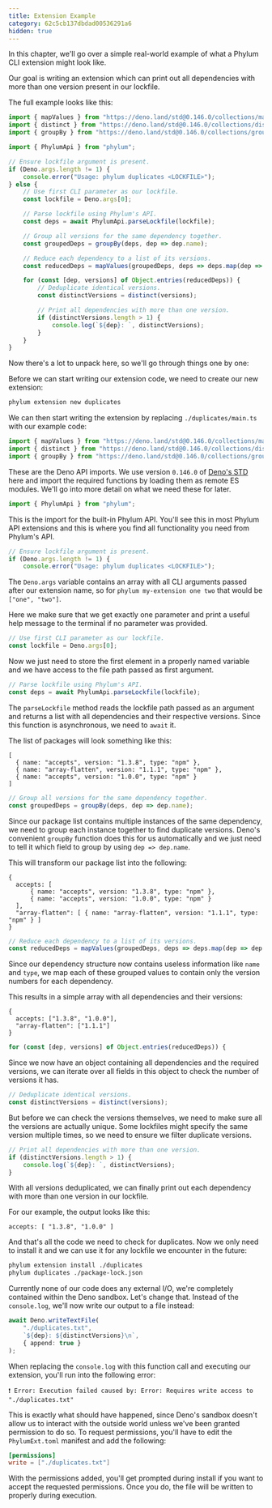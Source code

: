```yaml
---
title: Extension Example
category: 62c5cb137dbdad00536291a6
hidden: true
---
```


In this chapter, we'll go over a simple real-world example of what a Phylum CLI
extension might look like.

Our goal is writing an extension which can print out all dependencies with more
than one version present in our lockfile.

The full example looks like this:

```ts
import { mapValues } from "https://deno.land/std@0.146.0/collections/map_values.ts";
import { distinct } from "https://deno.land/std@0.146.0/collections/distinct.ts";
import { groupBy } from "https://deno.land/std@0.146.0/collections/group_by.ts";

import { PhylumApi } from "phylum";

// Ensure lockfile argument is present.
if (Deno.args.length != 1) {
    console.error("Usage: phylum duplicates <LOCKFILE>");
} else {
    // Use first CLI parameter as our lockfile.
    const lockfile = Deno.args[0];

    // Parse lockfile using Phylum's API.
    const deps = await PhylumApi.parseLockfile(lockfile);

    // Group all versions for the same dependency together.
    const groupedDeps = groupBy(deps, dep => dep.name);

    // Reduce each dependency to a list of its versions.
    const reducedDeps = mapValues(groupedDeps, deps => deps.map(dep => dep.version));

    for (const [dep, versions] of Object.entries(reducedDeps)) {
        // Deduplicate identical versions.
        const distinctVersions = distinct(versions);

        // Print all dependencies with more than one version.
        if (distinctVersions.length > 1) {
            console.log(`${dep}: `, distinctVersions);
        }
    }
}
```

Now there's a lot to unpack here, so we'll go through things one by one:

Before we can start writing our extension code, we need to create our new
extension:

```sh
phylum extension new duplicates
```

We can then start writing the extension by replacing `./duplicates/main.ts` with
our example code:

```ts
import { mapValues } from "https://deno.land/std@0.146.0/collections/map_values.ts";
import { distinct } from "https://deno.land/std@0.146.0/collections/distinct.ts";
import { groupBy } from "https://deno.land/std@0.146.0/collections/group_by.ts";
```

These are the Deno API imports. We use version `0.146.0` of [Deno's STD][deno_std]
here and import the required functions by loading them as remote ES modules.
We'll go into more detail on what we need these for later.

[deno_std]: https://deno.land/std

```ts
import { PhylumApi } from "phylum";
```

This is the import for the built-in Phylum API. You'll see this in most Phylum
API extensions and this is where you find all functionality you need from
Phylum's API.

```ts
// Ensure lockfile argument is present.
if (Deno.args.length != 1) {
    console.error("Usage: phylum duplicates <LOCKFILE>");
```

The `Deno.args` variable contains an array with all CLI arguments passed after
our extension name, so for `phylum my-extension one two` that would be `["one",
"two"]`.

Here we make sure that we get exactly one parameter and print a useful help
message to the terminal if no parameter was provided.

```ts
// Use first CLI parameter as our lockfile.
const lockfile = Deno.args[0];
```

Now we just need to store the first element in a properly named variable and we
have access to the file path passed as first argument.

```ts
// Parse lockfile using Phylum's API.
const deps = await PhylumApi.parseLockfile(lockfile);
```

The `parseLockfile` method reads the lockfile path passed as an argument and
returns a list with all dependencies and their respective versions. Since this
function is asynchronous, we need to `await` it.

The list of packages will look something like this:

```text
[
  { name: "accepts", version: "1.3.8", type: "npm" },
  { name: "array-flatten", version: "1.1.1", type: "npm" },
  { name: "accepts", version: "1.0.0", type: "npm" }
]
```

```ts
// Group all versions for the same dependency together.
const groupedDeps = groupBy(deps, dep => dep.name);
```

Since our package list contains multiple instances of the same dependency, we
need to group each instance together to find duplicate versions. Deno's
convenient `groupBy` function does this for us automatically and we just need to
tell it which field to group by using `dep => dep.name`.

This will transform our package list into the following:

```text
{
  accepts: [
      { name: "accepts", version: "1.3.8", type: "npm" },
      { name: "accepts", version: "1.0.0", type: "npm" }
  ],
  "array-flatten": [ { name: "array-flatten", version: "1.1.1", type: "npm" } ]
}
```

```ts
// Reduce each dependency to a list of its versions.
const reducedDeps = mapValues(groupedDeps, deps => deps.map(dep => dep.version));
```

Since our dependency structure now contains useless information like `name` and
`type`, we map each of these grouped values to contain only the version numbers
for each dependency.

This results in a simple array with all dependencies and their versions:

```text
{
  accepts: ["1.3.8", "1.0.0"],
  "array-flatten": ["1.1.1"]
}
```

```ts
for (const [dep, versions] of Object.entries(reducedDeps)) {
```

Since we now have an object containing all dependencies and the required
versions, we can iterate over all fields in this object to check the number of
versions it has.

```ts
// Deduplicate identical versions.
const distinctVersions = distinct(versions);
```

But before we can check the versions themselves, we need to make sure all the
versions are actually unique. Some lockfiles might specify the same version
multiple times, so we need to ensure we filter duplicate versions.

```ts
// Print all dependencies with more than one version.
if (distinctVersions.length > 1) {
    console.log(`${dep}: `, distinctVersions);
}
```

With all versions deduplicated, we can finally print out each dependency with
more than one version in our lockfile.

For our example, the output looks like this:

```text
accepts: [ "1.3.8", "1.0.0" ]
```

And that's all the code we need to check for duplicates. Now we only need to
install it and we can use it for any lockfile we encounter in the future:

```sh
phylum extension install ./duplicates
phylum duplicates ./package-lock.json
```

Currently none of our code does any external I/O, we're completely contained
within the Deno sandbox. Let's change that. Instead of the `console.log`, we'll
now write our output to a file instead:

```ts
await Deno.writeTextFile(
    "./duplicates.txt",
    `${dep}: ${distinctVersions}\n`,
    { append: true }
);
```

When replacing the `console.log` with this function call and executing our
extension, you'll run into the following error:

```text
❗ Error: Execution failed caused by: Error: Requires write access to "./duplicates.txt"
```

This is exactly what should have happened, since Deno's sandbox doesn't allow us
to interact with the outside world unless we've been granted permission to do
so. To request permissions, you'll have to edit the `PhylumExt.toml` manifest
and add the following:

```toml
[permissions]
write = ["./duplicates.txt"]
```

With the permissions added, you'll get prompted during install if you want to
accept the requested permissions. Once you do, the file will be written to
properly during execution.
